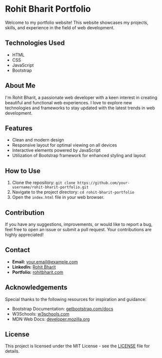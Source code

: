 # Rohit Bharit Portfolio

Welcome to my portfolio website! This website showcases my projects, skills, and experience in the field of web development.

## Technologies Used
- HTML
- CSS
- JavaScript
- Bootstrap

## About Me
I'm Rohit Bharit, a passionate web developer with a keen interest in creating beautiful and functional web experiences. I love to explore new technologies and frameworks to stay updated with the latest trends in web development.

## Features
- Clean and modern design
- Responsive layout for optimal viewing on all devices
- Interactive elements powered by JavaScript
- Utilization of Bootstrap framework for enhanced styling and layout

## How to Use
1. Clone the repository: `git clone https://github.com/your-username/rohit-bharit-portfolio.git`
2. Navigate to the project directory: `cd rohit-bharit-portfolio`
3. Open the `index.html` file in your web browser.

## Contribution
If you have any suggestions, improvements, or would like to report a bug, feel free to open an issue or submit a pull request. Your contributions are highly appreciated!

## Contact
- **Email:** your.email@example.com
- **LinkedIn:** [Rohit Bharit](https://www.linkedin.com/in/rohitbharit/)
- **Portfolio:** [rohitbharit.com](https://www.rohitbharit.com)

## Acknowledgements
Special thanks to the following resources for inspiration and guidance:
- Bootstrap Documentation: [getbootstrap.com/docs](https://getbootstrap.com/docs)
- W3Schools: [w3schools.com](https://www.w3schools.com/)
- MDN Web Docs: [developer.mozilla.org](https://developer.mozilla.org/)

## License
This project is licensed under the MIT License - see the [LICENSE](LICENSE) file for details.
